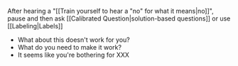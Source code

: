After hearing a "[[Train yourself to hear a "no" for what it means|no]]", pause and then ask [[Calibrated Question|solution-based questions]] or use [[Labeling|Labels]]

- What about this doesn't work for you?
- What do you need to make it work?
- It seems like you're bothering for XXX